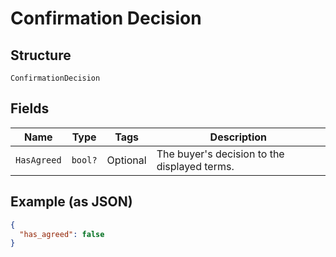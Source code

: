 
# Confirmation Decision

## Structure

`ConfirmationDecision`

## Fields

| Name | Type | Tags | Description |
|  --- | --- | --- | --- |
| `HasAgreed` | `bool?` | Optional | The buyer's decision to the displayed terms. |

## Example (as JSON)

```json
{
  "has_agreed": false
}
```

